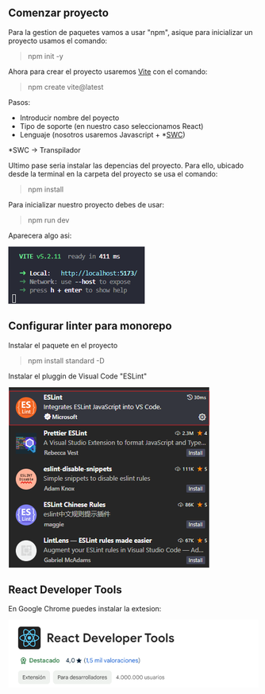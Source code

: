 ## Comenzar proyecto

Para la gestion de paquetes vamos a usar "npm", asique para inicializar un proyecto usamos el comando:

> npm init -y

Ahora para crear el proyecto usaremos [Vite](https://vitejs.dev/) con el comando:

> npm create vite@latest

Pasos:
- Introducir nombre del poyecto
- Tipo de soporte (en nuestro caso seleccionamos React)
- Lenguaje (nosotros usaremos Javascript + *[SWC](https://swc.rs/))

*SWC -> Transpilador

Ultimo pase seria instalar las depencias del proyecto. Para ello, ubicado desde la terminal en la carpeta del proyecto se usa el comando:

>npm install

Para inicializar nuestro proyecto debes de usar:

>npm run dev

Aparecera algo asi:

![alt text](image.png)

## Configurar linter para monorepo

Instalar el paquete en el proyecto

>npm install standard -D

Instalar el pluggin de Visual Code "ESLint"

![alt text](image2.png)

## React Developer Tools

En Google Chrome puedes instalar la extesion:

![alt text](image3.png)
